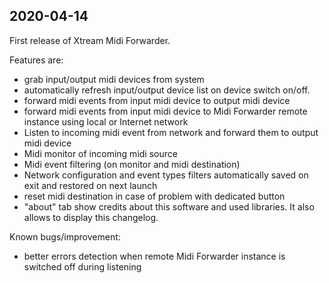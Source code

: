## 2020-04-14
First release of Xtream Midi Forwarder. 

Features are:
- grab input/output midi devices from system
- automatically refresh input/output device list on device switch on/off.
- forward midi events from input midi device to output midi device
- forward midi events from input midi device to Midi Forwarder remote instance using local or Internet network
- Listen to incoming midi event from network and forward them to output midi device
- Midi monitor of incoming midi source
- Midi event filtering (on monitor and midi destination)
- Network configuration and event types filters automatically saved on exit and restored on next launch
- reset midi destination in case of problem with dedicated button
- "about" tab show credits about this software and used libraries. It also allows to display this changelog.

Known bugs/improvement:
- better errors detection when remote Midi Forwarder instance is switched off during listening

